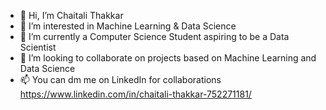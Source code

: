 - 👋 Hi, I’m Chaitali Thakkar
- 👀 I’m interested in Machine Learning & Data Science
- 🌱 I’m currently a Computer Science Student aspiring to be a Data Scientist
- 💞️ I’m looking to collaborate on projects based on Machine Learning and Data Science
- 📫 You can dm me on LinkedIn for collaborations https://www.linkedin.com/in/chaitali-thakkar-752271181/

<!---
chaitalithkkr/chaitalithkkr is a ✨ special ✨ repository because its `README.md` (this file) appears on your GitHub profile.
You can click the Preview link to take a look at your changes.
--->
